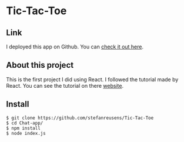 # Tic-Tac-Toe

## Link

I deployed this app on Github. You can [check it out here](https://stefanreusens.github.io/Tic-Tac-Toe/).

## About this project

This is the first project I did using React. I followed the tutorial made by React. You can see the tutorial on there [website](https://reactjs.org/tutorial/tutorial.html#setup-for-the-tutorial).

## Install

    $ git clone https://github.com/stefanreusens/Tic-Tac-Toe
    $ cd Chat-app/
    $ npm install
    $ node index.js